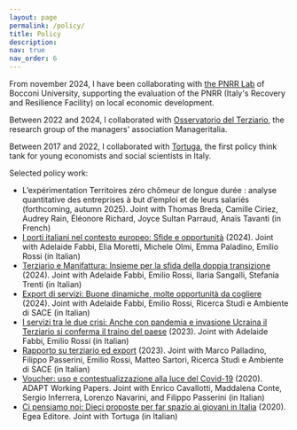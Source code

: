 ```yaml
---
layout: page
permalink: /policy/
title: Policy
description: 
nav: true
nav_order: 6
---
```


From november 2024, I have been collaborating with <a href='https://www.sdabocconi.it/it/faculty-ricerche/ricerca/new-value-knowledge-platform/pnrr-lab'>the PNRR Lab</a> of Bocconi University, supporting the evaluation of the PNRR (Italy's Recovery and Resilience Facility) on local economic development.

Between 2022 and 2024, I collaborated with <a href='https://www.manageritalia.it/osservatorio-del-terziario/'>Osservatorio del Terziario</a>, the research group of the managers' association Manageritalia.

Between 2017 and 2022, I collaborated with <a href='https://www.tortuga-econ.it/'>Tortuga</a>, the first policy think tank for young economists and social scientists in Italy.

Selected policy work:

<ul>
  <li> L’expérimentation Territoires zéro chômeur de longue durée : analyse quantitative des entreprises à but d’emploi et de leurs salariés (forthcoming, autumn 2025). Joint with Thomas Breda, Camille Ciriez, Audrey Rain, Éléonore Richard, Joyce Sultan Parraud, Anaïs Tavanti (in French) </li>
  <li> <a href='https://7ef66826.delivery.rocketcdn.me/wp-content/uploads/2024/03/Osservatorio-Terziario-Manageritalia-Report-Terziario-e-Manifattura-marzo-2024.pdf'>I porti italiani nel contesto europeo: Sfide e opportunità</a> (2024). Joint with Adelaide Fabbi, Elia Moretti, Michele Olmi, Emma Paladino, Emilio Rossi (in Italian) </li>
  <li> <a href='https://7ef66826.delivery.rocketcdn.me/wp-content/uploads/2024/03/Osservatorio-Terziario-Manageritalia-Report-Terziario-e-Manifattura-marzo-2024.pdf'>Terziario e Manifattura: Insieme per la sfida della doppia transizione</a> (2024). Joint with Adelaide Fabbi, Emilio Rossi, Ilaria Sangalli, Stefania Trenti (in Italian) </li>
  <li> <a href='https://7ef66826.delivery.rocketcdn.me/wp-content/uploads/2024/02/Osservatorio-del-Terziario-Manageritalia-report-trimestrale-febbraio-2024.pdf'>Export di servizi: Buone dinamiche, molte opportunità da cogliere</a> (2024). Joint with Adelaide Fabbi, Emilio Rossi, Ricerca Studi e Ambiente di SACE (in Italian) </li>
  <li> <a href='https://7ef66826.delivery.rocketcdn.me/wp-content/uploads/2024/02/Osservatorio-terziario-Manageritalia-Report-trimestrale-ottobre-2023.pdf'>I servizi tra le due crisi: Anche con pandemia e invasione Ucraina il Terziario si conferma il traino del paese</a> (2023). Joint with Adelaide Fabbi, Emilio Rossi (in Italian) </li>
  <li> <a href='https://7ef66826.delivery.rocketcdn.me/wp-content/uploads/2024/01/osservatorio-terziario-manageritalia-report-trimestrale-gennaio-2023.pdf'>Rapporto su terziario ed export</a> (2023). Joint with Marco Palladino, Filippo Passerini, Emilio Rossi, Matteo Sartori, Ricerca Studi e Ambiente di SACE (in Italian) </li>
   <li> <a href='https://www.adaptuniversitypress.it/prodotto/voucher-uso-e-contestualizzazione-alla-luce-del-covid-19/'>Voucher: uso e contestualizzazione alla luce del Covid-19</a>  (2020). ADAPT Working Papers. Joint with Enrico Cavallotti, Maddalena Conte, Sergio Inferrera, Lorenzo Navarini, and Filippo Passerini (in Italian) </li>
  <li> <a href='https://www.egeaeditore.it/ita/prodotti/sociologia/ci-pensiamo-noi.aspx'>Ci pensiamo noi: Dieci proposte per far spazio ai giovani in Italia</a>  (2020). Egea Editore. Joint with Tortuga (in Italian) </li>
</ul>
